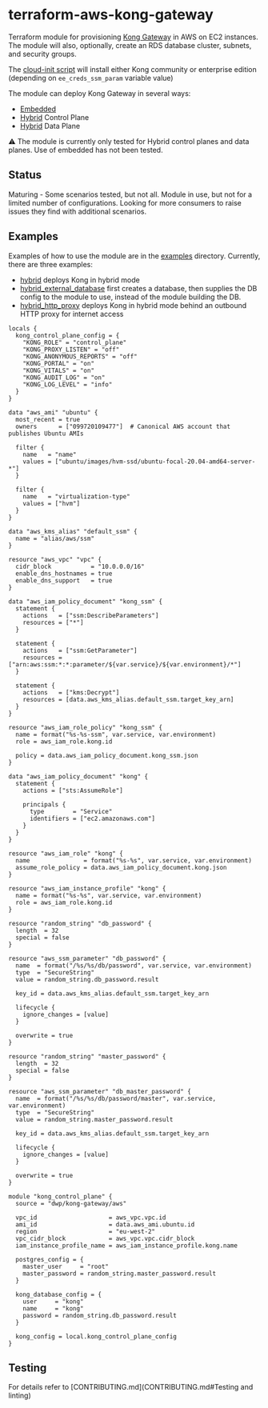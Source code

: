 # terraform-aws-kong-gateway

Terraform module for provisioning [Kong Gateway]() in AWS on EC2 instances. The module will also, optionally, create an RDS database cluster, subnets, and security groups.

The [cloud-init script]() will install either Kong community or enterprise edition (depending on `ee_creds_ssm_param` variable value)

The module can deploy Kong Gateway in several ways:
- [Embedded](https://docs.konghq.com/enterprise/2.3.x/deployment/deployment-options/#embedded)
- [Hybrid](https://docs.konghq.com/enterprise/2.3.x/deployment/hybrid-mode/) Control Plane
- [Hybrid](https://docs.konghq.com/enterprise/2.3.x/deployment/hybrid-mode/) Data Plane

:warning: The module is currently only tested for Hybrid control planes and data planes. Use of embedded has not been tested. 

## Status
Maturing - Some scenarios tested, but not all. Module in use, but not for a limited number of configurations. Looking for more consumers to raise issues they find with additional scenarios.

## Examples
Examples of how to use the module are in the [examples](examples) directory.
Currently, there are three examples:

- [hybrid](examples/hybrid) deploys Kong in hybrid mode
- [hybrid_external_database](examples/hybrid_external_database) first creates a database, then supplies the DB config to the module to use, instead of the module building the DB.
- [hybrid_http_proxy](examples/hybrid_http_proxy) deploys Kong in hybrid mode behind an outbound HTTP proxy for internet access

```hcl
locals {
  kong_control_plane_config = {
    "KONG_ROLE" = "control_plane"
    "KONG_PROXY_LISTEN" = "off"
    "KONG_ANONYMOUS_REPORTS" = "off"
    "KONG_PORTAL" = "on"
    "KONG_VITALS" = "on"
    "KONG_AUDIT_LOG" = "on"
    "KONG_LOG_LEVEL" = "info"
  }
}

data "aws_ami" "ubuntu" {
  most_recent = true
  owners      = ["099720109477"]  # Canonical AWS account that publishes Ubuntu AMIs

  filter {
    name   = "name"
    values = ["ubuntu/images/hvm-ssd/ubuntu-focal-20.04-amd64-server-*"]
  }

  filter {
    name   = "virtualization-type"
    values = ["hvm"]
  }
}

data "aws_kms_alias" "default_ssm" {
  name = "alias/aws/ssm"
}

resource "aws_vpc" "vpc" {
  cidr_block           = "10.0.0.0/16"
  enable_dns_hostnames = true
  enable_dns_support   = true
}

data "aws_iam_policy_document" "kong_ssm" {
  statement {
    actions   = ["ssm:DescribeParameters"]
    resources = ["*"]
  }

  statement {
    actions   = ["ssm:GetParameter"]
    resources = ["arn:aws:ssm:*:*:parameter/${var.service}/${var.environment}/*"]
  }

  statement {
    actions   = ["kms:Decrypt"]
    resources = [data.aws_kms_alias.default_ssm.target_key_arn]
  }
}

resource "aws_iam_role_policy" "kong_ssm" {
  name = format("%s-%s-ssm", var.service, var.environment)
  role = aws_iam_role.kong.id

  policy = data.aws_iam_policy_document.kong_ssm.json
}

data "aws_iam_policy_document" "kong" {
  statement {
    actions = ["sts:AssumeRole"]

    principals {
      type        = "Service"
      identifiers = ["ec2.amazonaws.com"]
    }
  }
}

resource "aws_iam_role" "kong" {
  name               = format("%s-%s", var.service, var.environment)
  assume_role_policy = data.aws_iam_policy_document.kong.json
}

resource "aws_iam_instance_profile" "kong" {
  name = format("%s-%s", var.service, var.environment)
  role = aws_iam_role.kong.id
}

resource "random_string" "db_password" {
  length  = 32
  special = false
}

resource "aws_ssm_parameter" "db_password" {
  name  = format("/%s/%s/db/password", var.service, var.environment)
  type  = "SecureString"
  value = random_string.db_password.result

  key_id = data.aws_kms_alias.default_ssm.target_key_arn

  lifecycle {
    ignore_changes = [value]
  }

  overwrite = true
}

resource "random_string" "master_password" {
  length  = 32
  special = false
}

resource "aws_ssm_parameter" "db_master_password" {
  name  = format("/%s/%s/db/password/master", var.service, var.environment)
  type  = "SecureString"
  value = random_string.master_password.result

  key_id = data.aws_kms_alias.default_ssm.target_key_arn

  lifecycle {
    ignore_changes = [value]
  }

  overwrite = true
}

module "kong_control_plane" {
  source = "dwp/kong-gateway/aws"

  vpc_id                    = aws_vpc.vpc.id
  ami_id                    = data.aws_ami.ubuntu.id
  region                    = "eu-west-2"
  vpc_cidr_block            = aws_vpc.vpc.cidr_block
  iam_instance_profile_name = aws_iam_instance_profile.kong.name
  
  postgres_config = {
    master_user     = "root"
    master_password = random_string.master_password.result
  }

  kong_database_config = {
    user     = "kong"
    name     = "kong"
    password = random_string.db_password.result
  }
  
  kong_config = local.kong_control_plane_config
}
```


## Testing

For details refer to [CONTRIBUTING.md](CONTRIBUTING.md#Testing and linting)
